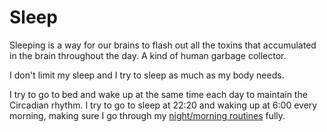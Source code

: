 # Sleep

Sleeping is a way for our brains to flash out all the toxins that accumulated in the brain throughout the day. A kind of human garbage collector.

I don't limit my sleep and I try to sleep as much as my body needs.

I try to go to bed and wake up at the same time each day to maintain the Circadian rhythm. I try to go to sleep at 22:20 and waking up at 6:00 every morning, making sure I go through my [night/morning routines](../focusing/habits.md) fully.
